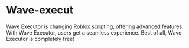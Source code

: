 # Wave-execut
Wave Executor is changing Roblox scripting, offering advanced features. With Wave Executor, users get a seamless experience. Best of all, Wave Executor is completely free!
